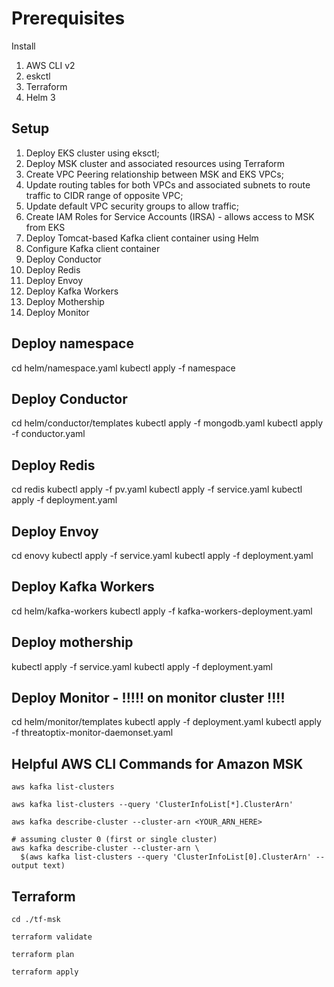# Prerequisites
Install
1. AWS CLI v2
2. eskctl
2. Terraform
3. Helm 3

## Setup

1. Deploy EKS cluster using eksctl;
2. Deploy MSK cluster and associated resources using Terraform
3. Create VPC Peering relationship between MSK and EKS VPCs;
4. Update routing tables for both VPCs and associated subnets to route traffic to CIDR range of opposite VPC;
5. Update default VPC security groups to allow traffic;
6. Create IAM Roles for Service Accounts (IRSA) - allows access to MSK from EKS
7. Deploy Tomcat-based Kafka client container using Helm
8. Configure Kafka client container
9. Deploy Conductor
9. Deploy Redis 
10. Deploy Envoy
11. Deploy Kafka Workers
12. Deploy Mothership
13. Deploy Monitor

## Deploy namespace 
cd helm/namespace.yaml
kubectl apply -f namespace

## Deploy Conductor
cd helm/conductor/templates
kubectl apply -f mongodb.yaml
kubectl apply -f conductor.yaml

## Deploy  Redis
cd redis
kubectl apply -f pv.yaml
kubectl apply -f service.yaml
kubectl apply -f deployment.yaml

## Deploy Envoy
cd enovy
kubectl apply -f service.yaml
kubectl apply -f deployment.yaml


## Deploy Kafka Workers
cd helm/kafka-workers
kubectl apply -f kafka-workers-deployment.yaml


## Deploy mothership 
kubectl apply -f service.yaml
kubectl apply -f deployment.yaml

## Deploy Monitor - !!!!! on monitor cluster !!!!
cd helm/monitor/templates
kubectl apply -f deployment.yaml
kubectl apply -f threatoptix-monitor-daemonset.yaml

## Helpful AWS CLI Commands for Amazon MSK

```shell
aws kafka list-clusters

aws kafka list-clusters --query 'ClusterInfoList[*].ClusterArn'

aws kafka describe-cluster --cluster-arn <YOUR_ARN_HERE>

# assuming cluster 0 (first or single cluster)
aws kafka describe-cluster --cluster-arn \
  $(aws kafka list-clusters --query 'ClusterInfoList[0].ClusterArn' --output text)
```

## Terraform

```shell
cd ./tf-msk

terraform validate

terraform plan

terraform apply
```
